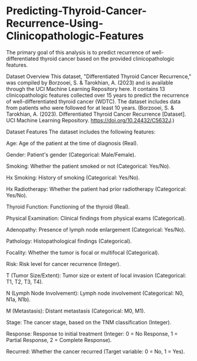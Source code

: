 # Predicting-Thyroid-Cancer-Recurrence-Using-Clinicopathologic-Features

The primary goal of this analysis is to predict recurrence of well-differentiated thyroid cancer based on the provided clinicopathologic features. 

Dataset Overview
This dataset, "Differentiated Thyroid Cancer Recurrence," was compiled by Borzooei, S. & Tarokhian, A. (2023) and is available through the UCI Machine Learning Repository here. It contains 13 clinicopathologic features collected over 15 years to predict the recurrence of well-differentiated thyroid cancer (WDTC). The dataset includes data from patients who were followed for at least 10 years. (Borzooei, S. & Tarokhian, A. (2023). Differentiated Thyroid Cancer Recurrence [Dataset]. UCI Machine Learning Repository. https://doi.org/10.24432/C5632J.)

Dataset Features
The dataset includes the following features:

Age: Age of the patient at the time of diagnosis (Real).

Gender: Patient's gender (Categorical: Male/Female).

Smoking: Whether the patient smoked or not (Categorical: Yes/No).

Hx Smoking: History of smoking (Categorical: Yes/No).

Hx Radiotherapy: Whether the patient had prior radiotherapy (Categorical: Yes/No).

Thyroid Function: Functioning of the thyroid (Real).

Physical Examination: Clinical findings from physical exams (Categorical).

Adenopathy: Presence of lymph node enlargement (Categorical: Yes/No).

Pathology: Histopathological findings (Categorical).

Focality: Whether the tumor is focal or multifocal (Categorical).

Risk: Risk level for cancer recurrence (Integer).

T (Tumor Size/Extent): Tumor size or extent of local invasion (Categorical: T1, T2, T3, T4).

N (Lymph Node Involvement): Lymph node involvement (Categorical: N0, N1a, N1b).

M (Metastasis): Distant metastasis (Categorical: M0, M1).

Stage: The cancer stage, based on the TNM classification (Integer).

Response: Response to initial treatment (Integer: 0 = No Response, 1 = Partial Response, 2 = Complete Response).

Recurred: Whether the cancer recurred (Target variable: 0 = No, 1 = Yes).




